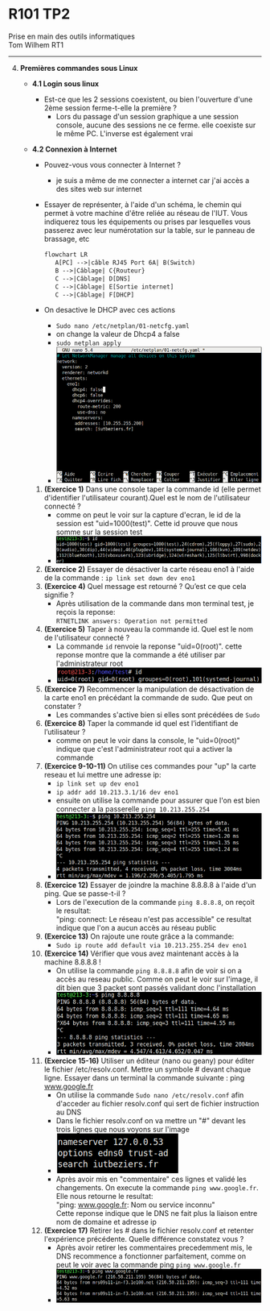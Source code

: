 # R101 TP2 
Prise en main des outils informatiques  
Tom Wilhem RT1

---

4. **Premières commandes sous Linux**
    - **4.1 Login sous linux** 
      - Est-ce que les 2 sessions coexistent, ou bien l'ouverture d'une 2ème session ferme-t-elle la première ?
         - Lors du passage d'un session graphique a une session console, aucune des sessions ne ce ferme. elle coexiste sur le même PC. L'inverse est également vrai
    -  **4.2 Connexion à Internet**
       -  Pouvez-vous vous connecter à Internet ?
          - je suis a même de me connecter a internet car j'ai accès a des sites web sur internet
       -  Essayer de représenter, à l'aide d'un schéma, le chemin qui permet à votre machine d'être
reliée au réseau de l'IUT. Vous indiquerez tous les équipements ou prises par lesquelles vous
passerez avec leur numérotation sur la table, sur le panneau de brassage, etc
            ```mermaid
            flowchart LR
               A[PC] -->|câble RJ45 Port 6A| B(Switch)
               B -->|Câblage| C{Routeur}
               C -->|Câblage| D[DNS]
               C -->|Câblage| E[Sortie internet]
               C -->|Câblage| F[DHCP]
            ```

       - On desactive le DHCP avec ces actions
          -  ```Sudo nano /etc/netplan/01-netcfg.yaml```
          -  on change la valeur de Dhcp4 a false
          -  ```sudo netplan apply```
          -  ![](Fichier_Conf_DHCP.png "")
  
       1. **(Exercice 1)** Dans une console taper la commande id (elle permet d'identifier l'utilisateur courant).Quel est le nom de l'utilisateur connecté ?
          - comme on peut le voir sur la capture d'ecran, le id de la session est "uid=1000(test)". Cette id prouve que nous somme sur la session test
          - ![](Com_id.png "")
       2. **(Exercice 2)** Essayer de désactiver la carte réseau eno1 à l'aide de la commande : ```ip link set down dev eno1```
       3. **(Exercice 4)** Quel message est retourné ? Qu’est ce que cela signifie ?
          - Après utilisation de la commande dans mon terminal test, je reçois la reponse:  
         ```RTNETLINK answers: Operation not permitted```
       4. **(Exercice 5)** Taper à nouveau la commande id. Quel est le nom de l'utilisateur connecté ?
          - La commande ```id``` renvoie la reponse "uid=0(root)". cette reponse montre que la commande a été utiliser par l'administrateur root
          - ![](Com_root_id.png "")
       5. **(Exercice 7)** Recommencer la manipulation de désactivation de la carte eno1 en précédant la commande de sudo. Que peut on constater ?
          - Les commandes s'active bien si elles sont précédées de ```Sudo```
       6. **(Exercice 8)** Taper la commande id quel est l’identifiant de l’utilisateur ?
          - comme on peut le voir dans la console, le "uid=0(root)" indique que c'est l'administrateur root qui a activer la commande
       7. **(Exercice 9-10-11)** On utilise ces commandes pour "up" la carte reseau et lui mettre une adresse ip: 
          - ```ip link set up dev eno1```
          - ```ip addr add 10.213.3.1/16 dev eno1```
          - ensuite on utilise la commande pour assurer que l'on est bien connecter a la passerelle ```ping 10.213.255.254```
          - ![](Com_ping_passerelle.png "")
       8. **(Exercice 12)** Essayer de joindre la machine 8.8.8.8 à l'aide d'un ping. Que se passe-t-il ?
          - Lors de l'execution de la commande ```ping 8.8.8.8```, on reçoit le resultat:  
            "ping: connect: Le réseau n'est pas accessible"
            ce resultat indique que l'on a aucun accès au réseau public
       9. **(Exercice 13)** On rajoute une route grâce a la commande:
          - ```Sudo ip route add default via 10.213.255.254 dev eno1``` 
       10. **(Exercice 14)** Vérifier que vous avez maintenant accès à la machine 8.8.8.8 !
           - On utilise la commande ```ping 8.8.8.8``` afin de voir si on a accès au reseau public. Comme on peut le voir sur l'image, il dit bien que 3 packet sont passés validant donc l'installation
           - ![](Capture_ping_8.8.8.8.png "")
       11. **(Exercice 15-16)** Utiliser un éditeur (nano ou geany) pour éditer le fichier /etc/resolv.conf. Mettre un symbole # devant chaque ligne. Essayer dans un terminal la commande suivante :
ping www.google.fr
           - On utilise la commande ```Sudo nano /etc/resolv.conf``` afin d'acceder au fichier resolv.conf qui sert de fichier instruction au DNS
           - Dans le fichier resolv.conf on va mettre un "#" devant les trois lignes que nous voyons sur l'image
           - ![](DNS.png "")
           - Après avoir mis en "commentaire" ces lignes et validé les changements. On execute la commande ```ping www.google.fr```. Elle nous retourne le resultat:  
            "ping: www.google.fr: Nom ou service inconnu"  
            Cette reponse indique que le DNS ne fait plus la liaison entre nom de domaine et adresse ip
       1.  **(Exercice 17)** Retirer les # dans le fichier resolv.conf et retenter l'expérience précédente. Quelle différence
constatez vous ?
           - Après avoir retirer les commentaires precedemment mis, le DNS recommence a fonctionner parfaitement, comme on peut le voir avec la commande ping ```ping www.google.fr```
           - ![](Capture_DNS_Google.png "")